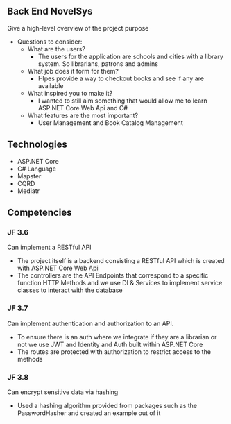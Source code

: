 ## Back End NovelSys
Give a high-level overview of the project purpose
- Questions to consider:
    - What are the users?
      - The users for the application are schools and cities with a library system. So librarians, patrons and admins
    - What job does it form for them?
      - Hlpes provide a way to checkout books and see if any are available
    - What inspired you to make it?
      - I wanted to still aim something that would allow me to learn ASP.NET Core Web Api and C#
    - What features are the most important?
      - User Management and Book Catalog Management

## Technologies
* ASP.NET Core
* C# Language
* Mapster
* CQRD
* Mediatr

## Competencies
### JF 3.6
Can implement a RESTful API
* The project itself is a backend consisting a RESTful API which is created with ASP.NET Core Web Api
* The controllers are the API Endpoints that correspond to a specific function HTTP Methods and we use DI & Services to implement service classes to interact with the database

### JF 3.7
Can implement authentication and authorization to an API.
* To ensure there is an auth where we integrate if they are a librarian or not we use JWT and Identity and Auth built within ASP.NET Core
* The routes are protected with authorization to restrict access to the methods

### JF 3.8
Can encrypt sensitive data via hashing
* Used a hashing algorithm provided from packages such as the PasswordHasher and created an example out of it
